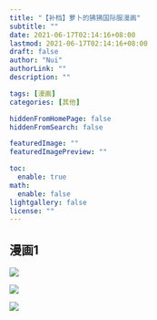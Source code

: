```yaml
---
title: "【补档】萝卜的狒狒国际服漫画"
subtitle: ""
date: 2021-06-17T02:14:16+08:00
lastmod: 2021-06-17T02:14:16+08:00
draft: false
author: "Nui"
authorLink: ""
description: ""

tags: [漫画]
categories: [其他]

hiddenFromHomePage: false
hiddenFromSearch: false

featuredImage: ""
featuredImagePreview: ""

toc:
  enable: true
math:
  enable: false
lightgallery: false
license: ""
---
```


<!--more-->

## 漫画1

![](https://cdn.jsdelivr.net/gh/Lairdkin/cdn@main/1623867481009-C28BA418DECC02F4BE592AA13B509EC0.png)

![](https://cdn.jsdelivr.net/gh/Lairdkin/cdn@main/1623867549689-D7AE916B40A29FB66E7BAB6E25A6CF46.png)

![](https://cdn.jsdelivr.net/gh/Lairdkin/cdn@main/1623867586748-9F0B06B5DE2078EBB2AE5F629A9CB483.png)